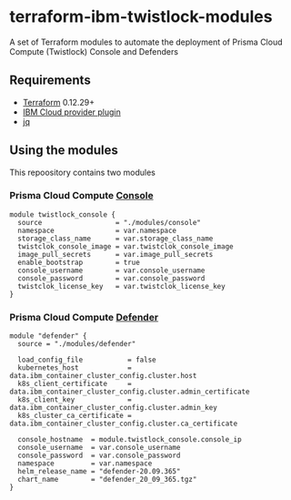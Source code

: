 # terraform-ibm-twistlock-modules
A set of Terraform modules to automate the deployment of Prisma Cloud Compute (Twistlock) Console and Defenders

## Requirements

-	[Terraform](https://www.terraform.io/downloads.html) 0.12.29+
- [IBM Cloud provider plugin](https://github.com/IBM-Cloud/terraform-provider-ibm#using-the-provider)
- [jq](https://stedolan.github.io/jq/download/)

## Using the modules

This repoository contains two modules 

### Prisma Cloud Compute [Console](modules/console)

```hcl
module twistlock_console {
  source                  = "./modules/console"
  namespace               = var.namespace
  storage_class_name      = var.storage_class_name
  twistclok_console_image = var.twistclok_console_image
  image_pull_secrets      = var.image_pull_secrets
  enable_bootstrap        = true
  console_username        = var.console_username
  console_password        = var.console_password
  twistclok_license_key   = var.twistclok_license_key
}
```

### Prisma Cloud Compute [Defender](modules/defender)

```hcl
module "defender" {
  source = "./modules/defender"

  load_config_file           = false
  kubernetes_host            = data.ibm_container_cluster_config.cluster.host
  k8s_client_certificate     = data.ibm_container_cluster_config.cluster.admin_certificate
  k8s_client_key             = data.ibm_container_cluster_config.cluster.admin_key
  k8s_cluster_ca_certificate = data.ibm_container_cluster_config.cluster.ca_certificate

  console_hostname  = module.twistlock_console.console_ip
  console_username  = var.console_username
  console_password  = var.console_password
  namespace         = var.namespace
  helm_release_name = "defender-20.09.365"
  chart_name        = "defender_20_09_365.tgz"
}
```




